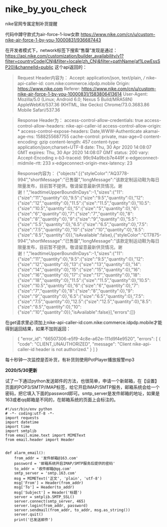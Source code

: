 # nike_by_you_check
nike官网专属定制补货提醒

代码中蹲守款式为air-force-1-low女款
https://www.nike.com/cn/u/custom-nike-air-force-1-by-you-10000831/936687443

在开发者模式下，network标签下搜索“售罄”发现是通过：https://api.nike.com/customization/builder_availability/v1?filter=countryCode(CN)&filter=locale(zh_CN)&filter=pathName(af1LowEssSP20)&channelId=public  这个api返回的：

>Request Header内容为：
Accept: application/json, text/plain, */*
nike-api-caller-id: com.nike:commerce.idpdp.mobile
Origin: https://www.nike.com
Referer: https://www.nike.com/cn/u/custom-nike-air-force-1-by-you-10000831/1583806413614
User-Agent: Mozilla/5.0 (Linux; Android 6.0; Nexus 5 Build/MRA58N) AppleWebKit/537.36 (KHTML, like Gecko) Chrome/73.0.3683.86 Mobile Safari/537.36

>Response Header为：
access-control-allow-credentials: true
access-control-allow-headers: nike-api-caller-id
access-control-allow-origin: *
access-control-expose-headers: Date,WWW-Authenticate
akamai-age-ms: 1588255687755
cache-control: private, max-age=0
content-encoding: gzip
content-length: 457
content-type: application/json;charset=UTF-8
date: Thu, 30 Apr 2020 14:08:07 GMT
expires: Thu, 30 Apr 2020 14:08:07 GMT
status: 200
vary: Accept-Encoding
x-b3-traceid: 99c94a9bcb7e449f
x-edgeconnect-midmile-rtt: 233
x-edgeconnect-origin-mex-latency: 23

>Response内容为：
{"objects":[{"styleColor":"AQ3778-994","shortMessage":"已售罄","longMessage":"该款定制运动鞋为每日限量发布，目前暂不提供。敬请留意最新供货情况。谢谢！","leadtimeUpperBoundInDays":-1,"sizes":{"11":{"size":"11","quantity":0},"9.5":{"size":"9.5","quantity":0},"12":{"size":"12","quantity":0},"11.5":{"size":"11.5","quantity":0},"10.5":{"size":"10.5","quantity":0},"5":{"size":"5","quantity":0},"6":{"size":"6","quantity":0},"7":{"size":"7","quantity":0},"8":{"size":"8","quantity":0},"9":{"size":"9","quantity":0},"5.5":{"size":"5.5","quantity":0},"6.5":{"size":"6.5","quantity":0},"7.5":{"size":"7.5","quantity":0},"10":{"size":"10","quantity":0},"8.5":{"size":"8.5","quantity":0}},"isAvailable":false},{"styleColor":"CT7875-994","shortMessage":"已售罄","longMessage":"该款定制运动鞋为每日限量发布，目前暂不提供。敬请留意最新供货情况。谢谢！","leadtimeUpperBoundInDays":-1,"sizes":{"11":{"size":"11","quantity":0},"9.5":{"size":"9.5","quantity":0},"12":{"size":"12","quantity":0},"13":{"size":"13","quantity":0},"14":{"size":"14","quantity":0},"15":{"size":"15","quantity":0},"16":{"size":"16","quantity":0},"17":{"size":"17","quantity":0},"18":{"size":"18","quantity":0},"11.5":{"size":"11.5","quantity":0},"10.5":{"size":"10.5","quantity":0},"6":{"size":"6","quantity":0},"7":{"size":"7","quantity":0},"8":{"size":"8","quantity":0},"9":{"size":"9","quantity":0},"6.5":{"size":"6.5","quantity":0},"7.5":{"size":"7.5","quantity":0},"12.5":{"size":"12.5","quantity":0},"8.5":{"size":"8.5","quantity":0},"10":{"size":"10","quantity":0}},"isAvailable":false}],"errors":[]}


在get请求里必须加上nike-api-caller-id:com.nike:commerce.idpdp.mobile才能得到返回结果，如果不加则返回：
>{
    "error_id": "66507306-e5f9-4c8e-a62e-111d9f4e9520",
    "errors": [
        {
            "code": "CLIENT_UNAUTHORIZED",
            "message": "Client nike-api-caller-id header is not authorized."
        }
    ]
}


每十秒钟一次监控是否补货，有补货则使用PotPlayer播放报警mp3

**2020/5/30更新**


试了一下通过python发送邮件的方法，也很简单，申请一个新邮箱，在【设置】页面的POP3/SMTP/IMAP标签，给它开启IMAP/SMTP服务，邮箱系统会给一个密码，把它填入下面的password即可。smtp_server是发件邮箱的地址，如果是163或者qq邮箱是不同的，在邮箱系统的页面上会标注的。
```
#!/usr/bin/env python
# -*- coding:utf-8 -*-
import requests
import datetime
import time
import smtplib
from email.mime.text import MIMEText
from email.header import Header


def alarm_email():
    from_addr = '发件邮箱@163.com'
    password = '邮箱系统开启IMAP/SMTP服务后提供的密码'
    to_addr = '收件邮箱@qq.com'
    smtp_server = 'smtp.163.com'
    msg = MIMEText('正文', 'plain', 'utf-8')
    msg['From'] = Header(from_addr)
    msg['To'] = Header(to_addr)
    msg['Subject'] = Header('标题')
    server = smtplib.SMTP_SSL()
    server.connect(smtp_server, 465)
    server.login(from_addr, password)
    server.sendmail(from_addr, to_addr, msg.as_string())
    server.quit()
    print('已发送邮件')
```
